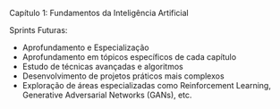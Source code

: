 Capítulo 1: Fundamentos da Inteligência Artificial


Sprints Futuras:
- Aprofundamento e Especialização
- Aprofundamento em tópicos específicos de cada capítulo
- Estudo de técnicas avançadas e algoritmos
- Desenvolvimento de projetos práticos mais complexos
- Exploração de áreas especializadas como Reinforcement Learning, Generative Adversarial Networks (GANs), etc.